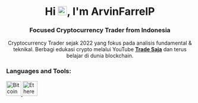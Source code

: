 <h1 align="center">Hi <img src="https://qpluspicture.oss-cn-beijing.aliyuncs.com/6LjjQA/Hi.gif" alt="Hi" width="24"/>, I'm ArvinFarrelP</h1>
<h3 align="center">Focused Cryptocurrency Trader from Indonesia</h3>

<p align="center">
   Cryptocurrency Trader sejak 2022 yang fokus pada analisis fundamental & teknikal. Berbagi edukasi crypto melalui YouTube <a href="https://www.youtube.com/@tradesaja" target="_blank" rel="noreferrer">
    <strong>Trade Saja</strong></a> dan terus belajar di dunia blockchain. 
</p>

<h3 align="left">Languages and Tools:</h3>
<p align="left">
  <a href="https://bitcoin.org/en/" target="_blank" rel="noreferrer">
    <img src="https://upload.wikimedia.org/wikipedia/commons/4/46/Bitcoin.svg" alt="Bitcoin" width="40" height="40"/>
  </a>
  <a href="https://ethereum.org/en/" target="_blank" rel="noreferrer">
    <img src="https://upload.wikimedia.org/wikipedia/commons/0/05/Ethereum_logo_2014.svg" alt="Ethereum" width="40" height="40"/>
  </a>
</p>
